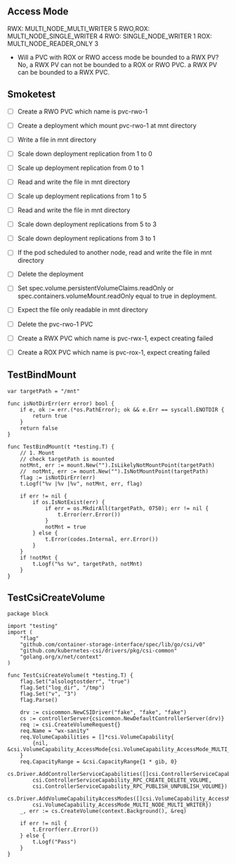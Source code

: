 
## Access Mode
RWX:        MULTI_NODE_MULTI_WRITER 5
RWO,ROX:    MULTI_NODE_SINGLE_WRITER 4
RWO:        SINGLE_NODE_WRITER 1
ROX:        MULTI_NODE_READER_ONLY 3

- Will a PVC with ROX or RWO access mode be bounded to a RWX PV?
No, a RWX PV can not be bounded to a ROX or RWO PVC.
a RWX PV can be bounded to a RWX PVC.

## Smoketest
* [ ] Create a RWO PVC which name is pvc-rwo-1
* [ ] Create a deployment which mount pvc-rwo-1 at mnt directory
* [ ] Write a file in mnt directory
* [ ] Scale down deployment replication from 1 to 0
* [ ] Scale up deployment replication from 0 to 1
* [ ] Read and write the file in mnt directory
* [ ] Scale up deployment replications from 1 to 5
* [ ] Read and write the file in mnt directory
* [ ] Scale down deployment replications from 5 to 3
* [ ] Scale down deployment replications from 3 to 1
* [ ] If the pod scheduled to another node, read and write the file in mnt directory
* [ ] Delete the deployment
* [ ] Set spec.volume.persistentVolumeClaims.readOnly or  spec.containers.volumeMount.readOnly equal to true in deployment.
* [ ] Expect the file only readable in mnt directory
* [ ] Delete the pvc-rwo-1 PVC
* [ ] Create a RWX PVC which name is pvc-rwx-1, expect creating failed
* [ ] Create a ROX PVC which name is pvc-rox-1, expect creating failed


## TestBindMount
```
var targetPath = "/mnt"

func isNotDirErr(err error) bool {
    if e, ok := err.(*os.PathError); ok && e.Err == syscall.ENOTDIR {
        return true
    }
    return false
}

func TestBindMount(t *testing.T) {
    // 1. Mount
    // check targetPath is mounted
    notMnt, err := mount.New("").IsLikelyNotMountPoint(targetPath)
    //  notMnt, err := mount.New("").IsNotMountPoint(targetPath)
    flag := isNotDirErr(err)
    t.Logf("%v |%v |%v", notMnt, err, flag)

    if err != nil {
        if os.IsNotExist(err) {
            if err = os.MkdirAll(targetPath, 0750); err != nil {
                t.Error(err.Error())
            }
            notMnt = true
        } else {
            t.Error(codes.Internal, err.Error())
        }
    }
    if !notMnt {
        t.Logf("%s %v", targetPath, notMnt)
    }
}
```

## TestCsiCreateVolume
```
package block

import "testing"
import (
    "flag"
    "github.com/container-storage-interface/spec/lib/go/csi/v0"
    "github.com/kubernetes-csi/drivers/pkg/csi-common"
    "golang.org/x/net/context"
)

func TestCsiCreateVolume(t *testing.T) {
    flag.Set("alsologtostderr", "true")
    flag.Set("log_dir", "/tmp")
    flag.Set("v", "3")
    flag.Parse()

    drv := csicommon.NewCSIDriver("fake", "fake", "fake")
    cs := controllerServer{csicommon.NewDefaultControllerServer(drv)}
    req := csi.CreateVolumeRequest{}
    req.Name = "wx-sanity"
    req.VolumeCapabilities = []*csi.VolumeCapability{
        {nil, &csi.VolumeCapability_AccessMode{csi.VolumeCapability_AccessMode_MULTI_NODE_MULTI_WRITER}},
    }
    req.CapacityRange = &csi.CapacityRange{1 * gib, 0}
    cs.Driver.AddControllerServiceCapabilities([]csi.ControllerServiceCapability_RPC_Type{
        csi.ControllerServiceCapability_RPC_CREATE_DELETE_VOLUME,
        csi.ControllerServiceCapability_RPC_PUBLISH_UNPUBLISH_VOLUME})
    cs.Driver.AddVolumeCapabilityAccessModes([]csi.VolumeCapability_AccessMode_Mode{
        csi.VolumeCapability_AccessMode_MULTI_NODE_MULTI_WRITER})
    _, err := cs.CreateVolume(context.Background(), &req)

    if err != nil {
        t.Errorf(err.Error())
    } else {
        t.Logf("Pass")
    }
}
```
